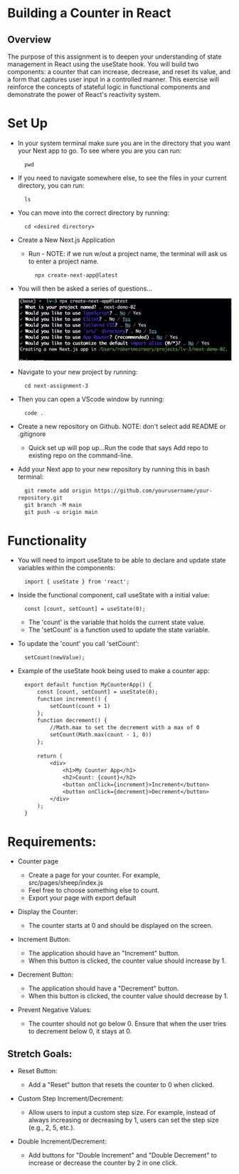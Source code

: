 # Building a Counter in React

## Overview

The purpose of this assignment is to deepen your understanding of state management in React using the useState hook. You will build two components: a counter that can increase, decrease, and reset its value, and a form that captures user input in a controlled manner. This exercise will reinforce the concepts of stateful logic in functional components and demonstrate the power of React's reactivity system.

# Set Up

- In your system terminal make sure you are in the directory that you want your Next app to go. To see where you are you can run:

        pwd

- If you need to navigate somewhere else, to see the files in your current directory, you can run:

        ls

- You can move into the correct directory by running:

        cd <desired directory>

- Create a New Next.js Application
    * Run - NOTE: if we run w/out a project name, the terminal will ask us to enter a project name. 

            npx create-next-app@latest
    
- You will then be asked a series of questions...

    ![terminal questions](<terminal.png>)

- Navigate to your new project by running:

        cd next-assignment-3

- Then you can open a VScode window by running: 

        code .

- Create a new repository on Github. NOTE: don't select add README or .gitignore
    * Quick set up will pop up...Run the code that says Add repo to existing repo on the command-line. 

- Add your Next app to your new repository by running this in bash terminal:

        git remote add origin https://github.com/yourusername/your-repository.git
        git branch -M main
        git push -u origin main
# Functionality

* You will need to import useState to be able to declare and update state variables within the components: 

        import { useState } from 'react';

* Inside the functional component, call useState with a initial value: 

        const [count, setCount] = useState(0);

    - The 'count' is the variable that holds the current state value.
    - The 'setCount' is a function used to update the state variable. 

* To update the 'count' you call 'setCount':

        setCount(newValue);

* Example of the useState hook being used to make a counter app:

        export default function MyCounterApp() {
            const [count, setCount] = useState(0);
            function increment() {
                setCount(count + 1)
            };
            function decrement() {
                //Math.max to set the decrement with a max of 0
                setCount(Math.max(count - 1, 0)) 
            };

            return (
                <div>
                    <h1>My Counter App</h1>
                    <h2>Count: {count}</h2>
                    <button onClick={increment}>Increment</button>
                    <button onClick={decrement}>Decrement</button>
                </div>
            );
        }
        
# Requirements:

* Counter page
    - Create a page for your counter. For example, src/pages/sheep/index.js
    - Feel free to choose something else to count.
    - Export your page with export default

* Display the Counter:
    - The counter starts at 0 and should be displayed on the screen.

* Increment Button:
    - The application should have an "Increment" button.
    - When this button is clicked, the counter value should increase by 1.

* Decrement Button:
    - The application should have a "Decrement" button.
    - When this button is clicked, the counter value should decrease by 1.

* Prevent Negative Values:
    - The counter should not go below 0. Ensure that when the user tries to decrement below 0, it stays at 0.

## Stretch Goals:

* Reset Button:
    - Add a "Reset" button that resets the counter to 0 when clicked.

* Custom Step Increment/Decrement:
    - Allow users to input a custom step size. For example, instead of always increasing or decreasing by 1, users can set the step size (e.g., 2, 5, etc.).

* Double Increment/Decrement:
    - Add buttons for "Double Increment" and "Double Decrement" to increase or decrease the counter by 2 in one click.

